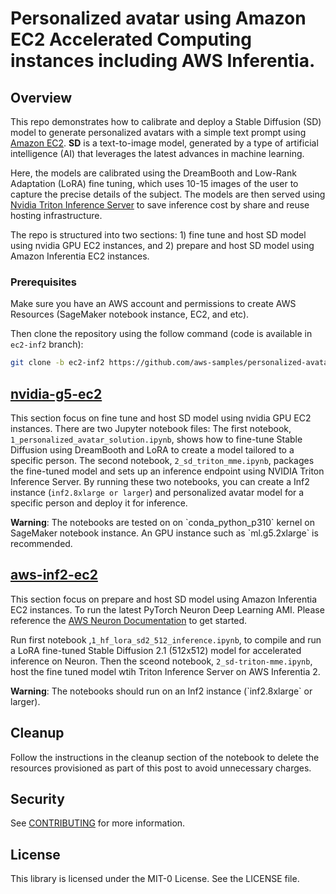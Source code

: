 # Personalized avatar using Amazon EC2 Accelerated Computing instances including AWS Inferentia. 


## Overview
This repo demonstrates how to calibrate and deploy a Stable Diffusion (SD) model to generate personalized avatars with a simple text prompt using [Amazon EC2](https://aws.amazon.com/ec2/). **SD** is a text-to-image model, generated by a type of artificial intelligence (AI) that leverages the latest advances in machine learning. 

Here, the models are calibrated using the DreamBooth and Low-Rank Adaptation (LoRA) fine tuning, which uses 10-15 images of the user to capture the precise details of the subject. The models are then served using [Nvidia Triton Inference Server](https://developer.nvidia.com/triton-inference-server) to save inference cost by share and reuse hosting infrastructure. 

The repo is structured into two sections: 1) fine tune and host SD model using nvidia GPU EC2 instances, and 2) prepare and host SD model using Amazon Inferentia EC2 instances.


### Prerequisites

Make sure you have an AWS account and permissions to create AWS Resources (SageMaker notebook instance, EC2, and etc).

Then clone the repository using the follow command (code is available in `ec2-inf2` branch):

```bash
git clone -b ec2-inf2 https://github.com/aws-samples/personalized-avatar-using-genai-on-sagemaker.git
```


## [nvidia-g5-ec2](1-nvidia-g5-ec2/)

This section focus on fine tune and host SD model using nvidia GPU EC2 instances. There are two Jupyter notebook files: The first notebook, `1_personalized_avatar_solution.ipynb`, shows how to fine-tune Stable Diffusion using DreamBooth and LoRA to create a model tailored to a specific person. The second notebook, `2_sd_triton_mme.ipynb`, packages the fine-tuned model and sets up an inference endpoint using NVIDIA Triton Inference Server. By running these two notebooks, you can create a Inf2 instance (`inf2.8xlarge or larger`) and personalized avatar model for a specific person and deploy it for inference.

<div class="alert alert-warning">
<b>Warning</b>: The notebooks are tested on on `conda_python_p310` kernel on SageMaker notebook instance. An GPU instance such as `ml.g5.2xlarge` is recommended.
</div>


## [aws-inf2-ec2](2-aws-inf2-ec2/)

This section focus on prepare and host SD model using Amazon Inferentia EC2 instances. To run the latest PyTorch Neuron Deep Learning AMI. Please reference the [AWS Neuron Documentation](https://awsdocs-neuron.readthedocs-hosted.com/en/latest/general/setup/neuron-setup/pytorch/neuronx/ubuntu/torch-neuronx-ubuntu20-pytorch-dlami.html#setup-torch-neuronx-ubuntu20-dlami-pytorch) to get started.


Run first notebook ,`1_hf_lora_sd2_512_inference.ipynb`, to compile and run a LoRA fine-tuned Stable Diffusion 2.1 (512x512) model for accelerated inference on Neuron. Then the sceond notebook, `2_sd-triton-mme.ipynb`, host the fine tuned model wtih Triton Inference Server on AWS Inferentia 2.

<div class="alert alert-warning">
<b>Warning</b>: The notebooks should run on an Inf2 instance (`inf2.8xlarge` or larger).
</div>


## Cleanup

Follow the instructions in the cleanup section of the notebook to delete the resources provisioned as part of this post to avoid unnecessary charges.


## Security

See [CONTRIBUTING](CONTRIBUTING.md#security-issue-notifications) for more information.

## License

This library is licensed under the MIT-0 License. See the LICENSE file.
